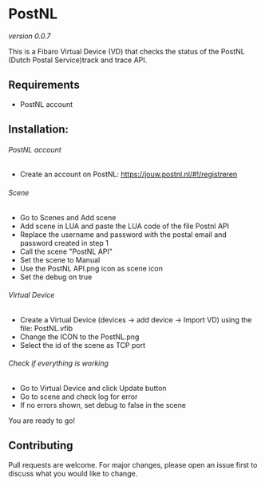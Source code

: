 # PostNL
*version 0.0.7*

This is a Fibaro Virtual Device (VD) that checks the status of the PostNL (Dutch Postal Service)track and trace API.

## Requirements
- PostNL account

## Installation:

###### PostNL account
  - Create an account on PostNL: https://jouw.postnl.nl/#!/registreren

###### Scene
  - Go to  Scenes  and Add scene
  - Add scene in LUA and paste the LUA code of the file Postnl API
  - Replace the username and password with the postal email and password created in step 1
  - Call the scene "PostNL API"
  - Set the scene to Manual
  - Use the PostNL API.png icon as scene icon
  - Set the debug on true 

###### Virtual Device
  - Create a Virtual Device (devices -> add device -> Import VD) using the file: PostNL.vfib
  - Change the ICON to the PostNL.png
  - Select the id of the scene as TCP port

###### Check if everything is working
  - Go to Virtual Device and click Update button
  - Go to scene and check log for error
  - If no errors shown, set debug to false in the scene

You are ready to go!

## Contributing
Pull requests are welcome. For major changes, please open an issue first to discuss what you would like to change.
